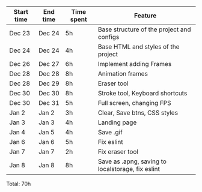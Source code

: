| Start time  | End time | Time spent | Feature |
|-----------|-------------|-------------|-------------|
| Dec 23 | Dec 24 | 5h | Base structure of the project and configs |
| Dec 24 | Dec 24 | 4h | Base HTML and styles of the project |
| Dec 26 | Dec 27 | 6h | Implement adding Frames |
| Dec 28 | Dec 28 | 8h | Animation frames|
| Dec 28 | Dec 29 | 8h | Eraser tool |
| Dec 30 | Dec 30 | 8h | Stroke tool, Keyboard shortcuts |
| Dec 30 | Dec 31 | 5h | Full screen, changing FPS |
| Jan 2 | Jan 2 | 3h | Clear, Save btns, CSS styles  |
| Jan 3 | Jan 3 | 4h | Landing page |
| Jan 4 | Jan 5 | 4h | Save .gif |
| Jan 6 | Jan 6 | 5h | Fix eslint |
| Jan 7 | Jan 7 | 2h | Fix eraser tool |
| Jan 8 | Jan 8 | 8h | Save as .apng, saving to localstorage, fix eslint |

Total: 70h
